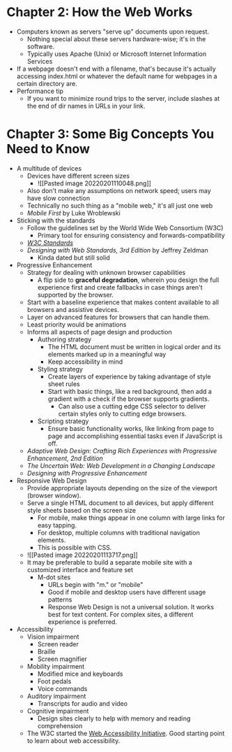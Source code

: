 # Chapter 2: How the Web Works 
- Computers known as servers "serve up" documents upon request.
    - Nothing special about these servers hardware-wise; it's in the software.
    - Typically uses Apache (Unix) or Microsoft Internet Information Services
- If a webpage doesn't end with a filename, that's because it's actually accessing index.html or whatever the default name for webpages in a certain directory are.
- Performance tip
    - If you want to minimize round trips to the server, include slashes at the end of dir names in URLs in your link.

# Chapter 3: Some Big Concepts You Need to Know
- A multitude of devices
    - Devices have different screen sizes
        - ![[Pasted image 20220201110048.png]]
    - Also don't make any assumptions on network speed; users may have slow connection
    - Technically no such thing as a "mobile web," it's all just one web
    - _Mobile First_ by Luke Wroblewski
- Sticking with the standards
    - Follow the guidelines set by the World Wide Web Consortium (W3C)
        - Primary tool for ensuring consistency and forwards-compatibility
    - _[W3C Standards](https://w3.org/standards)_
    - _Designing with Web Standards, 3rd Edition_ by Jeffrey Zeldman
        - Kinda dated but still solid
- Progressive Enhancement
    - Strategy for dealing with unknown browser capabilities
        - A flip side to __graceful degradation__, wherein you design the full experience first and create fallbacks in case things aren't supported by the browser.
    - Start with a baseline experience that makes content available to all browsers and assistive devices.
    - Layer on advanced features for browsers that can handle them.
    - Least priority would be animations
    - Informs all aspects of page design and production
        - Authoring strategy
            - The HTML document must be written in logical order and its elements marked up in a meaningful way
            - Keep accessibility in mind
        - Styling strategy
            - Create layers of experience by taking advantage of style sheet rules
            - Start with basic things, like a red background, then add a gradient with a check if the browser supports gradients.
                - Can also use a cutting edge CSS selector to deliver certain styles only to cutting edge browsers.
        - Scripting strategy
            - Ensure basic functionality works, like linking from page to page and accomplishing essential tasks even if JavaScript is off.
    - _Adaptive Web Design: Crafting Rich Experiences with Progressive Enhancement, 2nd Edition_
    - _The Uncertain Web: Web Development in a Changing Landscape_
    - _Designing with Progressive Enhancement_
- Responsive Web Design
    - Provide appropriate layouts depending on the size of the viewport (browser window).
    - Serve a single HTML document to all devices, but apply different style sheets based on the screen size
        - For mobile, make things appear in one column with large links for easy tapping.
        - For desktop, multiple columns with traditional navigation elements.
        - This is possible with CSS.
    - ![[Pasted image 20220201113717.png]]
    - It may be preferable to build a separate mobile site with a customized interface and feature set
        - M-dot sites
            - URLs begin with "m." or "mobile"
            - Good if mobile and desktop users have different usage patterns
            - Response Web Design is not a universal solution. It works best for text content. For complex sites, a different experience is preferred.
- Accessibility
    - Vision impairment
        - Screen reader
        - Braille
        - Screen magnifier
    - Mobility impairment
        - Modified mice and keyboards
        - Foot pedals
        - Voice commands
    - Auditory impairment
        - Transcripts for audio and video
    - Cognitive impairment
        - Design sites clearly to help with memory and reading comprehension
    - The W3C started the [Web Accessibility Initiative](https://w3.org/WAI). Good starting point to learn about web accessibility.